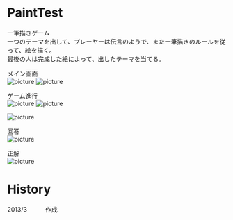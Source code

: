 PaintTest
=========


一筆描きゲーム<br>
一つのテーマを出して、プレーヤーは伝言のようで、また一筆描きのルールを従って、絵を描く。<br>
最後の人は完成した絵によって、出したテーマを当てる。

メイン画面<br>
![picture](https://raw.githubusercontent.com/scobin/PaintTest/master/PaintTest/Screenshot_2014-05-06-12-01-38.jpg)
![picture](https://raw.githubusercontent.com/scobin/PaintTest/master/PaintTest/Screenshot_2014-05-06-12-01-42.jpg)

ゲーム進行<br>
![picture](https://raw.githubusercontent.com/scobin/PaintTest/master/PaintTest/Screenshot_2014-05-06-12-02-40.jpg)
![picture](https://raw.githubusercontent.com/scobin/PaintTest/master/PaintTest/Screenshot_2014-05-06-12-05-16.jpg)

![picture](https://raw.githubusercontent.com/scobin/PaintTest/master/PaintTest/Screenshot_2014-05-06-12-06-00.jpg)

回答<br>
![picture](https://raw.githubusercontent.com/scobin/PaintTest/master/PaintTest/Screenshot_2014-05-06-12-06-38.jpg)

正解<br>
![picture](https://raw.githubusercontent.com/scobin/PaintTest/master/PaintTest/Screenshot_2014-05-06-12-06-42.jpg)

History
================================================================
2013/3　　　作成
